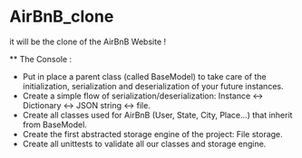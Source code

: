 # AirBnB_clone

it will be the clone of the AirBnB Website !

** The Console :

 -  Put in place a parent class (called BaseModel) to take care of the initialization, serialization and deserialization of your future instances.
 -  Create a simple flow of serialization/deserialization: Instance <-> Dictionary <-> JSON string <-> file.
 -  Create all classes used for AirBnB (User, State, City, Place…) that inherit from BaseModel.
 -  Create the first abstracted storage engine of the project: File storage.
 -  Create all unittests to validate all our classes and storage engine.

